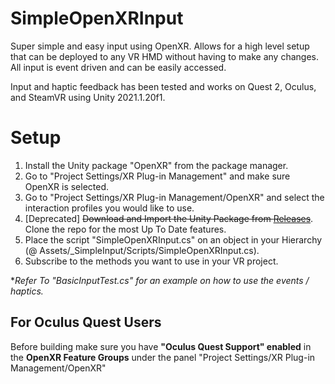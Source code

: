 # SimpleOpenXRInput
Super simple and easy input using OpenXR. Allows for a high level setup that can be deployed to any VR HMD without having to make any changes. All input is event driven and can be easily accessed.

Input and haptic feedback has been tested and works on Quest 2, Oculus, and SteamVR using Unity 2021.1.20f1. 

# Setup
1) Install the Unity package "OpenXR" from the package manager.
2) Go to "Project Settings/XR Plug-in Management" and make sure OpenXR is selected.
3) Go to "Project Settings/XR Plug-in Management/OpenXR" and select the interaction profiles you would like to use.
4) [Deprecated] <s>Download and Import the Unity Package from [Releases](https://github.com/swirllyman/SimpleOpenXRInput/releases)</s>. <br>Clone the repo for the most Up To Date features.</br>
5) Place the script "SimpleOpenXRInput.cs" on an object in your Hierarchy (@ Assets/_SimpleInput/Scripts/SimpleOpenXRInput.cs).
6) Subscribe to the methods you want to use in your VR project. 

**Refer To "BasicInputTest.cs" for an example on how to use the events / haptics.*

## **For Oculus Quest Users**
Before building make sure you have **"Oculus Quest Support" enabled** in the **OpenXR Feature Groups** under the panel "Project Settings/XR Plug-in Management/OpenXR"

